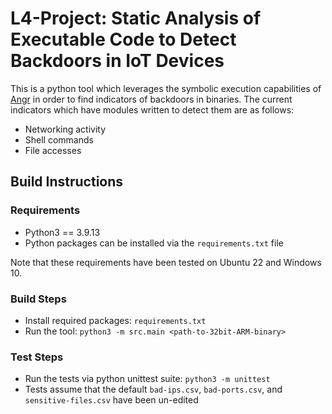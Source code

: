 # L4-Project: Static Analysis of Executable Code to Detect Backdoors in IoT Devices

This is a python tool which leverages the symbolic execution capabilities of [Angr](https://github.com/angr/angr) in order to find indicators of backdoors in binaries. The current indicators which have modules written to detect them are as follows:

- Networking activity
- Shell commands
- File accesses

## Build Instructions

### Requirements

- Python3 == 3.9.13
- Python packages can be installed via the `requirements.txt` file

Note that these requirements have been tested on Ubuntu 22 and Windows 10.

### Build Steps

- Install required packages: `requirements.txt`
- Run the tool: `python3 -m src.main <path-to-32bit-ARM-binary>`

### Test Steps

- Run the tests via python unittest suite: `python3 -m unittest`
- Tests assume that the default `bad-ips.csv`, `bad-ports.csv`, and `sensitive-files.csv` have been un-edited
